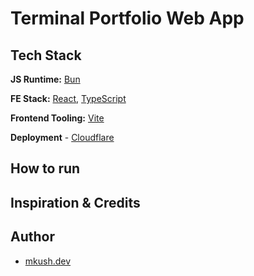 # Terminal Portfolio Web App

## Tech Stack

**JS Runtime:**
[Bun](https://bun.sh/)

**FE Stack:**
[React](https://reactjs.org/),
[TypeScript](https://www.typescriptlang.org/)

**Frontend Tooling:**
[Vite](https://vitejs.dev/)

**Deployment** - [Cloudflare](https://www.cloudflare.com/)

## How to run

## Inspiration & Credits

## Author

- [mkush.dev](https://mkush.dev)
